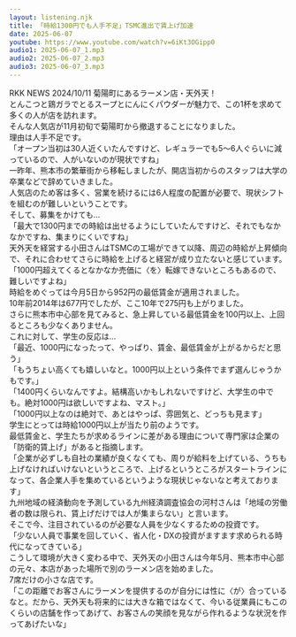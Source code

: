 ```yaml
---
layout: listening.njk
title: 「時給1300円でも人手不足」TSMC進出で賃上げ加速
date: 2025-06-07
youtube: https://www.youtube.com/watch?v=6iKt3OGipp0
audio1: 2025-06-07_1.mp3
audio2: 2025-06-07_2.mp3
audio3: 2025-06-07_3.mp3
---
```

RKK NEWS 2024/10/11
菊陽町にあるラーメン店・天外天！  
とんこつと鶏ガラでとるスープとにんにくパウダーが魅力で、この1杯を求めて多くの人が店を訪れます。  
そんな人気店が11月初旬で菊陽町から撤退することになりました。  
理由は人手不足です。  
「オープン当初は30人近くいたんですけど、レギュラーでも5～6人ぐらいに減っているので、人がいないのが現状ですね」  
一昨年、熊本市の繁華街から移転しましたが、開店当初からのスタッフは大学の卒業などで辞めていきました。  
人気店のため客は多く、営業を続けるには6人程度の配置が必要で、現状シフトを組むのが難しいということです。  
そして、募集をかけても…  
「最大で1300円までの時給は出せるようにしていたんですけど、それでもなかなかですね、集まりにくいですね」  
天外天を経営する小田さんはTSMCの工場ができて以降、周辺の時給が上昇傾向で、それに合わせてさらに時給を上げると経営が成り立たないと感じています。  
「1000円超えてくるとなかなか売価に〈を〉転嫁できないところもあるので、難しいですよね」  
時給をめぐっては今月5日から952円の最低賃金が適用されました。  
10年前2014年は677円でしたが、ここ10年で275円も上がりました。  
さらに熊本市中心部を見てみると、急上昇している最低賃金を100円以上、上回るところも少なくありません。  
これに対して、学生の反応は…  
「最近、1000円になったって、やっぱり、賃金、最低賃金が上がるからだと思う」  
「もうちょい高くても嬉しいなと。1000円以上という条件でまず選んじゃうかもです。」  
「1400円くらいなんですよ。結構高いかもしれないですけど、大学生の中でも。絶対1000円は欲しいですよね、マスト。」  
「1000円以上なのは絶対で、あとはやっぱ、雰囲気と、どっちも見ます」  
学生にとっては時給1000円以上が当たり前のようです。  
最低賃金と、学生たちが求めるラインに差がある理由について専門家は企業の「防衛的賃上げ」があると指摘します。  
「企業が必ずしも自社の業績が良くなくても、周りが給料を上げている、うちも上げなければいけないというところで、上げるというところがスタートラインになって、各企業人手を集めているというような現状じゃないなと考えております」  
九州地域の経済動向を予測している九州経済調査協会の河村さんは「地域の労働者の数は限られ、賃上げだけでは人が集まらない」と言います。  
そこで今、注目されているのが必要な人員を少なくするための投資です。  
「少ない人員で事業を回していく、省人化・DXの投資がますます求められる時代になってきている」  
こうして環境が大きく変わる中で、天外天の小田さんは今年5月、熊本市中心部の元々、本店があった場所で別のラーメン店を始めました。  
7席だけの小さな店です。  
「この距離でお客さんにラーメンを提供するのが自分には性に〈が〉合っているなと。だから、天外天も将来的には大きな箱ではなくて、今いる従業員にもこのくらいの店舗を作ってあげて、お客さんの笑顔を見ながら作れるような状況を作ってあげたいな」
